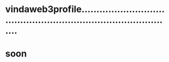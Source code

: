 # vindaweb3profile.....................................................................................
# soon
